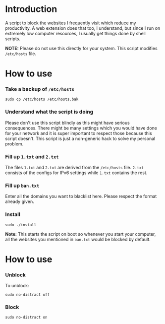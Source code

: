 # Introduction
A script to block the websites I frequently visit which reduce my
productivity. A web extension does that too, I understand, but since I run on
extremely low computer resources, I usually get things done by shell scripts.

**NOTE:** Please do not use this directly for your system. This script modifies `/etc/hosts` file.

# How to use

### Take a backup of `/etc/hosts`

```
sudo cp /etc/hosts /etc/hosts.bak
```

### Understand what the script is doing

Please don't use this script blindly as this might have serious consequences.
There might be many settings which you would have done for your network and it
is super important to respect those because this script doesn't. This script is
just a non-generic hack to solve my personal problem.

### Fill up `1.txt` and `2.txt`

The files `1.txt` and `2.txt` are derived from the `/etc/hosts` file. `2.txt`
consists of the configs for IPv6 settings while `1.txt` contains the rest.

### Fill up `ban.txt`

Enter all the domains you want to blacklist here. Please respect the format
already given.

###  Install

```
sudo ./install
```

**Note:** This starts the script on boot so whenever you start your computer,
all the websites you mentioned in `ban.txt` would be blocked by default.

# How to use

### Unblock

To unblock:

```
sudo no-distract off
```

### Block

```
sudo no-distract on
```
